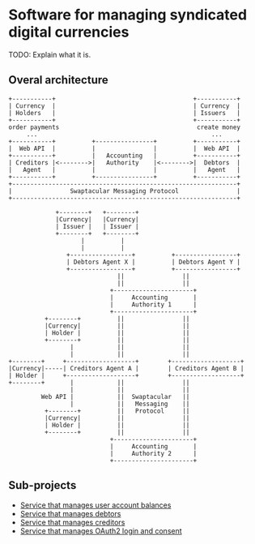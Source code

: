Software for managing syndicated digital currencies
===================================================

TODO: Explain what it is.


Overal architecture
-------------------

```
+-----------+                                      +-----------+
| Currency  |                                      | Currency  |
| Holders   |                                      | Issuers   |
+-----------+                                      +-----------+
order payments                                      create money
     ...                                                ...
+-----------+          +----------------+          +-----------+
|  Web API  |          |                |          |  Web API  |
+-----------+          |   Accounting   |          +-----------+
| Creditors |<-------->|   Authority    |<-------->|  Debtors  |
|   Agent   |          |                |          |   Agent   |
+-----------+          +----------------+          +-----------+
+--------------------------------------------------------------+
|                Swaptacular Messaging Protocol                |
+--------------------------------------------------------------+
```

```
             +--------+   +--------+
             |Currency|   |Currency|
             | Issuer |   | Issuer |
             +--------+   +--------+
                    |          |
                    |          |
                +-----------------+          +-----------------+
                | Debtors Agent X |          | Debtors Agent Y |
                +-----------------+          +-----------------+
                              ||                ||
                              ||                ||
                            +----------------------+
                            |     Accounting       |
                            |     Authority 1      |
                            +----------------------+
          +--------+          ||                ||
          |Currency|          ||                ||
          | Holder |          ||                ||
          +--------+          ||                ||
                 |            ||                ||
                 |            ||                ||
+--------+     +-------------------+        +-------------------+
|Currency|-----| Creditors Agent A |        | Creditors Agent B |
| Holder |     +-------------------+        +-------------------+
+--------+       |            ||                ||
                 |            ||                ||
         Web API |            ||  Swaptacular   ||
                 |            ||   Messaging    ||
          +--------+          ||   Protocol     ||
          |Currency|          ||                ||
          | Holder |          ||                ||
          +--------+          ||                ||
                            +----------------------+
                            |     Accounting       |
                            |     Authority 2      |
                            +----------------------+
```


Sub-projects
------------

* [Service that manages user account balances](https://github.com/epandurski/swpt_accounts)
* [Service that manages debtors](https://github.com/epandurski/swpt_debtors)
* [Service that manages creditors](https://github.com/epandurski/swpt_creditors)
* [Service that manages OAuth2 login and consent](https://github.com/epandurski/swpt_login)
